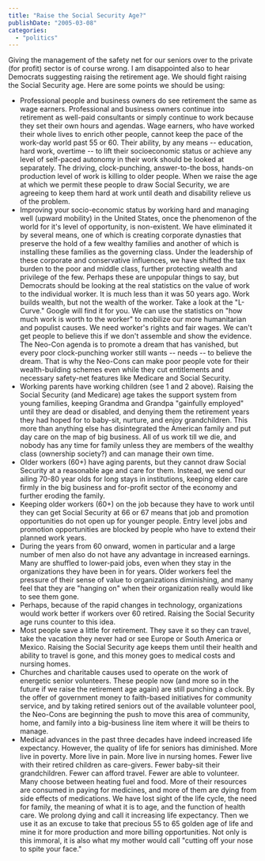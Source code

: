 ```yaml
---
title: "Raise the Social Security Age?"
publishDate: "2005-03-08"
categories: 
  - "politics"
---
```


Giving the management of the safety net for our seniors over to the private (for profit) sector is of course wrong. I am disappointed also to hear Democrats suggesting raising the retirement age. We should fight raising the Social Security age. Here are some points we should be using:

- Professional people and business owners do see retirement the same as wage earners. Professional and business owners continue into retirement as well-paid consultants or simply continue to work because they set their own hours and agendas. Wage earners, who have worked their whole lives to enrich other people, cannot keep the pace of the work-day world past 55 or 60. Their ability, by any means -- education, hard work, overtime -- to lift their socioeconomic status or achieve any level of self-paced autonomy in their work should be looked at separately. The driving, clock-punching, answer-to-the boss, hands-on production level of work is killing to older people. When we raise the age at which we permit these people to draw Social Security, we are agreeing to keep them hard at work until death and disability relieve us of the problem.
- Improving your socio-economic status by working hard and managing well (upward mobility) in the United States, once the phenomenon of the world for it's level of opportunity, is non-existent. We have eliminated it by several means, one of which is creating corporate dynasties that preserve the hold of a few wealthy families and another of which is installing these families as the governing class. Under the leadership of these corporate and conservative influences, we have shifted the tax burden to the poor and middle class, further protecting wealth and privilege of the few. Perhaps these are unpopular things to say, but Democrats should be looking at the real statistics on the value of work to the individual worker. It is much less than it was 50 years ago. Work builds wealth, but not the wealth of the worker. Take a look at the "L-Curve." Google will find it for you. We can use the statistics on "how much work is worth to the worker" to mobilize our more humanitarian and populist causes. We need worker's rights and fair wages. We can't get people to believe this if we don't assemble and show the evidence. The Neo-Con agenda is to promote a dream that has vanished, but every poor clock-punching worker still wants -- needs -- to believe the dream. That is why the Neo-Cons can make poor people vote for their wealth-building schemes even while they cut entitlements and necessary safety-net features like Medicare and Social Security.
- Working parents have working children (see 1 and 2 above). Raising the Social Security (and Medicare) age takes the support system from young families, keeping Grandma and Grandpa "gainfully employed" until they are dead or disabled, and denying them the retirement years they had hoped for to baby-sit, nurture, and enjoy grandchildren. This more than anything else has disintegrated the American family and put day care on the map of big business. All of us work till we die, and nobody has any time for family unless they are members of the wealthy class (ownership society?) and can manage their own time.
- Older workers (60+) have aging parents, but they cannot draw Social Security at a reasonable age and care for them. Instead, we send our ailing 70-80 year olds for long stays in institutions, keeping elder care firmly in the big business and for-profit sector of the economy and further eroding the family.
- Keeping older workers (60+) on the job because they have to work until they can get Social Security at 66 or 67 means that job and promotion opportunities do not open up for younger people. Entry level jobs and promotion opportunities are blocked by people who have to extend their planned work years.
- During the years from 60 onward, women in particular and a large number of men also do not have any advantage in increased earnings. Many are shuffled to lower-paid jobs, even when they stay in the organizations they have been in for years. Older workers feel the pressure of their sense of value to organizations diminishing, and many feel that they are "hanging on" when their organization really would like to see them gone.
- Perhaps, because of the rapid changes in technology, organizations would work better if workers over 60 retired. Raising the Social Security age runs counter to this idea.
- Most people save a little for retirement. They save it so they can travel, take the vacation they never had or see Europe or South America or Mexico. Raising the Social Security age keeps them until their health and ability to travel is gone, and this money goes to medical costs and nursing homes.
- Churches and charitable causes used to operate on the work of energetic senior volunteers. These people now (and more so in the future if we raise the retirement age again) are still punching a clock. By the offer of government money to faith-based initiatives for community service, and by taking retired seniors out of the available volunteer pool, the Neo-Cons are beginning the push to move this area of community, home, and family into a big-business line item where it will be theirs to manage.
- Medical advances in the past three decades have indeed increased life expectancy. However, the quality of life for seniors has diminished. More live in poverty. More live in pain. More live in nursing homes. Fewer live with their retired children as care-givers. Fewer baby-sit their grandchildren. Fewer can afford travel. Fewer are able to volunteer. Many choose between heating fuel and food. More of their resources are consumed in paying for medicines, and more of them are dying from side effects of medications. We have lost sight of the life cycle, the need for family, the meaning of what it is to age, and the function of health care. We prolong dying and call it increasing life expectancy. Then we use it as an excuse to take that precious 55 to 65 golden age of life and mine it for more production and more billing opportunities. Not only is this immoral, it is also what my mother would call "cutting off your nose to spite your face."
